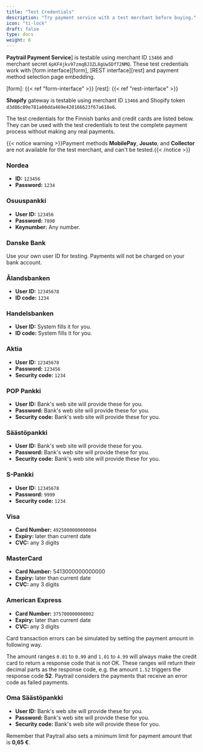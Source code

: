 ```yaml
---
title: "Test Credentials"
description: "Try payment service with a test merchant before buying."
icon: "ti-lock"
draft: false
type: docs
weight: 6
---
```


**Paytrail Payment Service**] is testable using merchant ID `13466` and merchant secret `6pKF4jkv97zmqBJ3ZL8gUw5DfT2NMQ`. These test credentials work with [form interface][form], [REST interface][rest] and payment method selection page embedding.

[form]: {{< ref "form-interface" >}}
[rest]: {{< ref "rest-interface" >}}

**Shopify** gateway is testable using merchant ID `13466` and Shopify token `d3d86c09e781a00dda469e420166623f67a618e6`.

The test credentials for the Finnish banks and credit cards are listed below. They can be used with the test credentials to test the complete payment process without making any real payments.

{{< notice warning >}}Payment methods **MobilePay**, **Jousto**, and **Collector** are not available for the test merchant, and can't be tested.{{< /notice >}}

### Nordea
- **ID:** `123456`
- **Password:** `1234`

### Osuuspankki
- **User ID:** `123456`
- **Password:** `7890`
- **Keynumber:** Any number.

### Danske Bank
Use your own user ID for testing. Payments will not be charged on your bank account.

### Ålandsbanken
- **User ID:** `12345678`
- **ID code:** `1234`

### Handelsbanken
- **User ID:** System fills it for you.
- **ID code:** System fills it for you.

### Aktia
- **User ID:** `12345678`
- **Password:** `123456`
- **Security code:** `1234`

### POP Pankki
- **User ID:** Bank's web site will provide these for you.
- **Password:** Bank's web site will provide these for you.
- **Security code:** Bank's web site will provide these for you.

### Säästöpankki
- **User ID:** Bank's web site will provide these for you.
- **Password:** Bank's web site will provide these for you.
- **Security code:** Bank's web site will provide these for you.

### S-Pankki
- **User ID:** `12345678`
- **Password:** `9999`
- **Security code:** `1234`

### Visa
- **Card Number:** `4925000000000004`
- **Expiry:** later than current date
- **CVC:** any 3 digits

### MasterCard
- **Card Number:** 5413000000000000
- **Expiry:** later than current date
- **CVC:** any 3 digits

### American Express
- **Card Number:** `375700000000002`
- **Expiry:** later than current date
- **CVC:** any 3 digits

Card transaction errors can be simulated by setting the payment amount in following way.

The amount ranges `0.01` to `0.99` and `1.01` to `4.99` will always make the credit card to return a response code that is not OK. These ranges will return their decimal parts as the response code, e.g. the amount `1.52` triggers the response code **52**. Paytrail considers the payments that receive an error code as failed payments.

### Oma Säästöpankki
- **User ID:** Bank's web site will provide these for you.
- **Password:** Bank's web site will provide these for you.
- **Security code:** Bank's web site will provide these for you.

Remember that Paytrail also sets a minimum limit for payment amount that is **0,65 €**.

